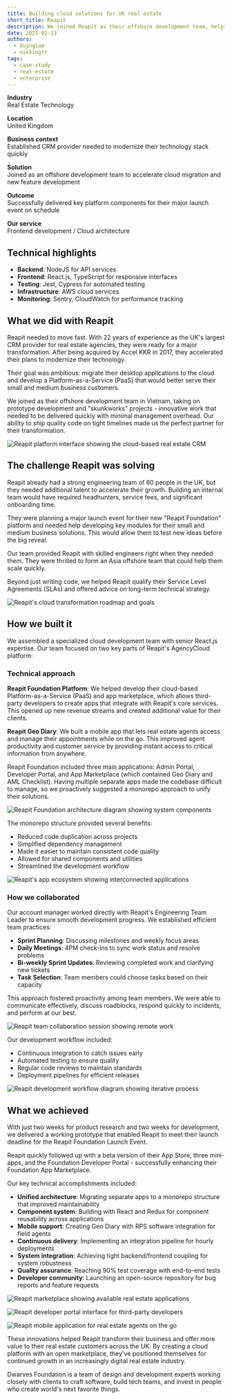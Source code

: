 ```yaml
---
title: Building cloud solutions for UK real estate
short_title: Reapit
description: We joined Reapit as their offshore development team, helping them transform their desktop software into a modern cloud platform. Our agile team delivered critical components on a tight timeline for their major platform launch.
date: 2021-02-13
authors:
  - duynglam
  - nikkingtr
tags:
  - case-study
  - real-estate
  - enterprise
---
```


**Industry**\
Real Estate Technology

**Location**\
United Kingdom

**Business context**\
Established CRM provider needed to modernize their technology stack quickly

**Solution**\
Joined as an offshore development team to accelerate cloud migration and new feature development

**Outcome**\
Successfully delivered key platform components for their major launch event on schedule

**Our service**\
Frontend development / Cloud architecture

## Technical highlights

- **Backend**: NodeJS for API services
- **Frontend**: React.js, TypeScript for responsive interfaces
- **Testing**: Jest, Cypress for automated testing
- **Infrastructure**: AWS cloud services
- **Monitoring**: Sentry, CloudWatch for performance tracking

## What we did with Reapit

Reapit needed to move fast. With 22 years of experience as the UK's largest CRM provider for real estate agencies, they were ready for a major transformation. After being acquired by Accel KKR in 2017, they accelerated their plans to modernize their technology.

Their goal was ambitious: migrate their desktop applications to the cloud and develop a Platform-as-a-Service (PaaS) that would better serve their small and medium business customers.

We joined as their offshore development team in Vietnam, taking on prototype development and "skunkworks" projects - innovative work that needed to be delivered quickly with minimal management overhead. Our ability to ship quality code on tight timelines made us the perfect partner for their transformation.

![Reapit platform interface showing the cloud-based real estate CRM](assets/reapit-platform.webp)

## The challenge Reapit was solving

Reapit already had a strong engineering team of 60 people in the UK, but they needed additional talent to accelerate their growth. Building an internal team would have required headhunters, service fees, and significant onboarding time.

They were planning a major launch event for their new "Reapit Foundation" platform and needed help developing key modules for their small and medium business solutions. This would allow them to test new ideas before the big reveal.

Our team provided Reapit with skilled engineers right when they needed them. They were thrilled to form an Asia offshore team that could help them scale quickly.

Beyond just writing code, we helped Reapit qualify their Service Level Agreements (SLAs) and offered advice on long-term technical strategy.

![Reapit's cloud transformation roadmap and goals](assets/reapit-transformation.webp)

## How we built it

We assembled a specialized cloud development team with senior React.js expertise. Our team focused on two key parts of Reapit's AgencyCloud platform:

### Technical approach

**Reapit Foundation Platform**: We helped develop their cloud-based Platform-as-a-Service (PaaS) and app marketplace, which allows third-party developers to create apps that integrate with Reapit's core services. This opened up new revenue streams and created additional value for their clients.

**Reapit Geo Diary**: We built a mobile app that lets real estate agents access and manage their appointments while on the go. This improved agent productivity and customer service by providing instant access to critical information from anywhere.

Reapit Foundation included three main applications: Admin Portal, Developer Portal, and App Marketplace (which contained Geo Diary and AML Checklist). Having multiple separate apps made the codebase difficult to manage, so we proactively suggested a monorepo approach to unify their solutions.

![Reapit Foundation architecture diagram showing system components](assets/reapit-foundation.webp)

The monorepo structure provided several benefits:

- Reduced code duplication across projects
- Simplified dependency management
- Made it easier to maintain consistent code quality
- Allowed for shared components and utilities
- Streamlined the development workflow

![Reapit's app ecosystem showing interconnected applications](assets/reapit-apps.webp)

### How we collaborated

Our account manager worked directly with Reapit's Engineering Team Leader to ensure smooth development progress. We established efficient team practices:

- **Sprint Planning**: Discussing milestones and weekly focus areas
- **Daily Meetings**: 4PM check-ins to sync work status and resolve problems
- **Bi-weekly Sprint Updates**: Reviewing completed work and clarifying new tickets
- **Task Selection**: Team members could choose tasks based on their capacity

This approach fostered proactivity among team members. We were able to communicate effectively, discuss roadblocks, respond quickly to incidents, and perform at our best.

![Reapit team collaboration session showing remote work](assets/reapit-collaboration.webp)

Our development workflow included:

- Continuous integration to catch issues early
- Automated testing to ensure quality
- Regular code reviews to maintain standards
- Deployment pipelines for efficient releases

![Reapit development workflow diagram showing iterative process](assets/reapit-workflow.webp)

## What we achieved

With just two weeks for product research and two weeks for development, we delivered a working prototype that enabled Reapit to meet their launch deadline for the Reapit Foundation Launch Event.

Reapit quickly followed up with a beta version of their App Store, three mini-apps, and the Foundation Developer Portal - successfully enhancing their Foundation App Marketplace.

Our key technical accomplishments included:

- **Unified architecture**: Migrating separate apps to a monorepo structure that improved maintainability
- **Component system**: Building with React and Redux for component reusability across applications
- **Mobile support**: Creating Geo Diary with RPS software integration for field agents
- **Continuous delivery**: Implementing an integration pipeline for hourly deployments
- **System integration**: Achieving tight backend/frontend coupling for system robustness
- **Quality assurance**: Reaching 90% test coverage with end-to-end tests
- **Developer community**: Launching an open-source repository for bug reports and feature requests

![Reapit marketplace showing available real estate applications](assets/reapit-marketplace.webp)

![Reapit developer portal interface for third-party developers](assets/reapit-developer-portal.webp)

![Reapit mobile application for real estate agents on the go](assets/reapit-mobile-app.webp)

These innovations helped Reapit transform their business and offer more value to their real estate customers across the UK. By creating a cloud platform with an open marketplace, they've positioned themselves for continued growth in an increasingly digital real estate industry.

Dwarves Foundation is a team of design and development experts working closely with clients to craft software, build tech teams, and invest in people who create world's next favorite things.
